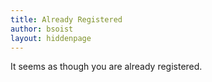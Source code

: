 ```yaml
---
title: Already Registered
author: bsoist
layout: hiddenpage
---
```

It seems as though you are already registered.
